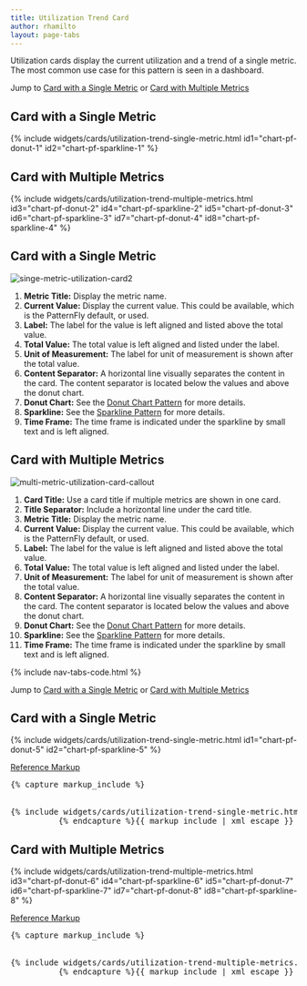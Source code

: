```yaml
---
title: Utilization Trend Card
author: rhamilto
layout: page-tabs
---
```

<div class="tab-content">
  <div role="tabpanel" class="tab-pane active" id="overview">
    <p>Utilization cards display the current utilization and a trend of a single metric.  The most common use case for this pattern is seen in a dashboard.</p>
    <p>Jump to <a href="#example-overview-1">Card with a Single Metric</a> or <a href="#example-overview-2">Card with Multiple Metrics</a></p>
    <h2 id="example-overview-1">Card with a Single Metric</h2>
    <div class="example">
      <div class="row">
        <div class="col-md-5">
          <div class="example-pf">
            {% include widgets/cards/utilization-trend-single-metric.html id1="chart-pf-donut-1" id2="chart-pf-sparkline-1" %}
          </div>
        </div>
      </div>
    </div>
    <h2 id="example-overview-2">Card with Multiple Metrics</h2>
    <div class="example">
      <div class="row">
        <div class="col-md-12">
          <div class="example-pf">
            {% include widgets/cards/utilization-trend-multiple-metrics.html id3="chart-pf-donut-2" id4="chart-pf-sparkline-2" id5="chart-pf-donut-3" id6="chart-pf-sparkline-3" id7="chart-pf-donut-4" id8="chart-pf-sparkline-4" %}
          </div>
        </div>
      </div>
    </div>
  </div>
  <div role="tabpanel" class="tab-pane" id="design">
    <h2>Card with a Single Metric</h2>
    <div class="row">
      <div class="col-md-7 col-lg-5">
        <img src="{{site.baseurl}}assets/img/singe-metric-utilization-card2.png" alt="singe-metric-utilization-card2" />
      </div>
      <div class="col-md-5 col-lg-7">
        <ol>
          <li><b>Metric Title:</b> Display the metric name.</li>
          <li><b>Current Value:</b> Display the current value. This could be available, which is the PatternFly default, or used.</li>
          <li><b>Label:</b> The label for the value is left aligned and listed above the total value.</li>
          <li><b>Total Value:</b> The total value is left aligned and listed under the label.</li>
          <li><b>Unit of Measurement:</b> The label for unit of measurement is shown after the total value.</li>
          <li><b>Content Separator:</b> A horizontal line visually separates the content in the card. The content separator is located below the values and above the donut chart. </li>
          <li><b>Donut Chart:</b> See the <a href="{{ site.baseurl}}pattern-library/data-visualization/donut-chart/">Donut Chart Pattern</a> for more details.</li>
          <li><b>Sparkline:</b> See the <a href="{{ site.baseurl}}pattern-library/data-visualization/sparkline/">Sparkline Pattern</a> for more details.</li>
          <li><b>Time Frame:</b> The time frame is indicated under the sparkline by small text and is left aligned.</li>
        </ol>
      </div>
    </div>
    <h2>Card with Multiple Metrics</h2>
    <div class="row">
      <div class="col-md-7 col-lg-5">
        <img src="{{site.baseurl}}assets/img/multi-metric-utilization-card-callout1.png" alt="multi-metric-utilization-card-callout"/>
      </div>
      <div class="col-md-5 col-lg-7">
        <ol>
          <li><b>Card Title:</b> Use a card title if multiple metrics are shown in one card.</li>
          <li><b>Title Separator:</b> Include a horizontal line under the card title.</li>
          <li><b>Metric Title:</b> Display the metric name.</li>
          <li><b>Current Value:</b> Display the current value. This could be available, which is the PatternFly default, or used.</li>
          <li><b>Label:</b> The label for the value is left aligned and listed above the total value.</li>
          <li><b>Total Value:</b> The total value is left aligned and listed under the label.</li>
          <li><b>Unit of Measurement:</b> The label for unit of measurement is shown after the total value.</li>
          <li><b>Content Separator:</b> A horizontal line visually separates the content in the card. The content separator is located below the values and above the donut chart.</li>
          <li><b>Donut Chart:</b> See the <a href="{{ site.baseurl}}pattern-library/data-visualization/donut-chart/">Donut Chart Pattern</a> for more details.</li>
          <li><b>Sparkline:</b> See the <a href="{{ site.baseurl}}pattern-library/data-visualization/sparkline/">Sparkline Pattern</a> for more details.</li>
          <li><b>Time Frame:</b> The time frame is indicated under the sparkline by small text and is left aligned.</li>
        </ol>
      </div>
    </div>
  </div>
  <div role="tabpanel" class="tab-pane" id="code">
    {% include nav-tabs-code.html %}
    <div class="tab-content">
      <div role="tabpanel" class="tab-pane nested active" id="html-css">
        <p>Jump to <a href="#example-code-1">Card with a Single Metric</a> or <a href="#example-code-2">Card with Multiple Metrics</a></p>
        <h2 id="example-code-1">Card with a Single Metric</h2>
        <div class="example">
          <div class="row">
            <div class="col-md-5">
              <div class="example-pf">
                {% include widgets/cards/utilization-trend-single-metric.html id1="chart-pf-donut-5" id2="chart-pf-sparkline-5" %}
              </div>
            </div>
          </div>
        </div>
        <p class="reference-markup"><a class="collapse-toggle" data-toggle="collapse" aria-expanded="true" aria-controls="markup-1" href="#markup-1">Reference Markup</a></p>
        <div class="collapse in" id="markup-1">
          <pre class="prettyprint">{% capture markup_include %}
<script src="components/c3/c3.min.js"></script>
<script src="components/d3/d3.min.js"></script>
{% include widgets/cards/utilization-trend-single-metric.html id1="chart-pf-donut-5" chart2="chart-pf-sparkline-5" %}
          {% endcapture %}{{ markup_include | xml_escape }}</pre>
        </div>
        <h2 id="example-code-2">Card with Multiple Metrics</h2>
        <div class="example">
          <div class="row">
            <div class="col-md-12">
              <div class="example-pf">
                {% include widgets/cards/utilization-trend-multiple-metrics.html id3="chart-pf-donut-6" id4="chart-pf-sparkline-6" id5="chart-pf-donut-7" id6="chart-pf-sparkline-7" id7="chart-pf-donut-8" id8="chart-pf-sparkline-8" %}
              </div>
            </div>
          </div>
        </div>
        <p class="reference-markup"><a class="collapse-toggle" data-toggle="collapse" aria-expanded="true" aria-controls="markup-2" href="#markup-2">Reference Markup</a></p>
        <div class="collapse in" id="markup-2">
          <pre class="prettyprint">{% capture markup_include %}
<script src="components/c3/c3.min.js"></script>
<script src="components/d3/d3.min.js"></script>
{% include widgets/cards/utilization-trend-multiple-metrics.html id3="chart-pf-donut-6" id4="chart-pf-sparkline-6" id5="chart-pf-donut-7" id6="chart-pf-sparkline-7" id7="chart-pf-donut-8" id8="chart-pf-sparkline-8" %}
          {% endcapture %}{{ markup_include | xml_escape }}</pre>
        </div>
      </div>
      <div role="tabpanel" class="tab-pane nested" id="angular">
        <div ng-app="docsApp" ng-controller="DocsController" class="content">
          <div ng-include src="'/components/angular-patternfly/dist/docs/partials/api/patternfly.charts.directive.pfUtilizationTrendChart.html'"></div>
        </div>
      </div>
    </div>
  </div>
</div>
